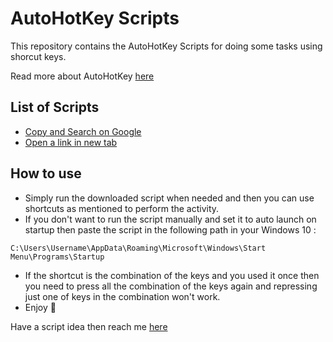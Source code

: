 # AutoHotKey Scripts

This repository contains the AutoHotKey Scripts for doing some tasks using shorcut keys.

Read more about AutoHotKey [here](https://www.autohotkey.com/)
## List of Scripts

- [Copy and Search on Google](https://github.com/iatharva/AutoHotkey-Scripts/tree/main/Copy%20and%20Search%20on%20Google)
- [Open a link in new tab](https://github.com/iatharva/AutoHotkey-Scripts/tree/main/Open%20Link%20in%20new%20Tab)

## How to use

- Simply run the downloaded script when needed and then you can use shortcuts as mentioned to perform the activity.
- If you don't want to run the script manually and set it to auto launch on startup then paste the script in the following path in your Windows 10 :

```
C:\Users\Username\AppData\Roaming\Microsoft\Windows\Start Menu\Programs\Startup
```
- If the shortcut is the combination of the keys and you used it once then you need to press all the combination of the keys again and repressing just one of keys in the combination won't work.
- Enjoy 🙂


Have a script idea then reach me [here](https://twitter.com/iatharva_/)
